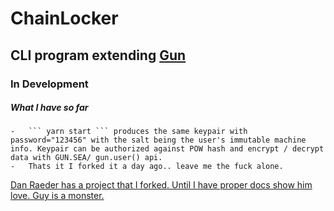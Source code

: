 # ChainLocker

## CLI program extending [Gun](http://www.gun.eco)

### In Development

##### What I have so far

    -   ``` yarn start ``` produces the same keypair with password="123456" with the salt being the user's immutable machine info. Keypair can be authorized against POW hash and encrypt / decrypt data with GUN.SEA/ gun.user() api.
    -   Thats it I forked it a day ago.. leave me the fuck alone.

 [Dan Raeder has a project that I forked. Until I have proper docs show him love. Guy is a monster.](https://github.com/draeder/gunsafe)
